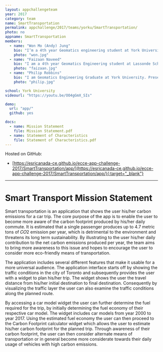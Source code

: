 ```yaml
---
layout: appchallengeteam
year: 2017
category: team
name: SmartTransportation
permalink: appchallenge/2017/teams/yorku/SmartTransportation/
photo: no
appname: SmartTransportation
members:
  - name: "Won Mo (Andy) Jung"
    bio: "I’m a 4th year Geomatics engineering student at York University, Lassonde school of Engineering. I have specialized skills in variety of areas, such as remote sensing, image processing, GIS, surveying, etc. Despite the fact that I’m not a software developer, I have some software developing experience using Java and MATLAB. I have a strong background in theoretical understanding of geographical information system and further related fields. I have work experience from Natural Resources Canada – Surveyor General Branch and Ministry of Transportation as a geomatics plan technician. Hence, I have experience in researching, producing and maintaining engineering and title records. Furthermore, I’ve generated and assessed engineering survey products using specialized computer software, drafting techniques and GIS tools and software."
    photo: "won.jpg"
  - name: "Faizaan Naveed"
    bio: "I am a 4th year Geomatics Engineering student at Lassonde School of Engineering, York University. Presently I am working as a research assistant in the Petrie Science and Engineering lab to delineate individual tree crowns in order to identify the spread of the Emerald Ash Borer infestation. As an engineering student, I have proficiencies in software development, surveying, GIS, remote sensing, computer vision, and physical and space geodesy. Having worked in research, I plan on continuing my academic endeavors as a graduate student. In my spare time, I enjoy reading and programming. My non-academic interests include philosophy, economics and sports."
    photo: "faizaan.jpg"
  - name: "Philip Robbins"
    bio: "I am Geomatics Engineering Graduate at York University. Presently I am working as a graduate student on research in the field of computer vision and machine learning. My areas of interest include the field of land surveying, GIS, remote sensing, computer vision, software development, and finance. I plan on continuing my carrier in industry in the field of machine learning. In my spare time, I enjoy reading, programming, martial arts, and spending time with my family and friends."
    photo: "philip.jpg"

school: York University
videourl: "https://youtu.be/OO4gGmX_SIs"

demo:
  url: "app/"
  github: yes

docs:
  - name: Mission Statement
    file: Mission Statement.pdf
  - name: Statement of Characteristics
    file: Statement of Characteristics.pdf
---
```


Hosted on GitHub:
- [https://esricanada-ce.github.io/ecce-app-challenge-2017/SmartTransportation/app/](https://esricanada-ce.github.io/ecce-app-challenge-2017/SmartTransportation/app/){:target="_blank"}

---

# Smart Transport Mission Statement
Smart transportation is an application that shows the user his/her carbon emissions for a car trip.
The core purpose of the app is to enable the user to become more aware of the carbon footprint produced
by his/her daily commute. It is estimated that a single passenger produces up to 4.7 metric tons of 𝐶𝑂2
emission per year, which is detrimental to the environment and threatens its long term sustainability. By
illustrating to the user his/her daily contribution to the net carbon emissions produced per year, the team
aims to bring more awareness to this issue and hopes to encourage the user to consider more eco-friendly
means of transportation.

The application includes several different features that make it usable for a more universal
audience. The application interface starts off by showing the traffic conditions in the city of Toronto and
subsequently provides the user with a widget to plan his/her trip. The widget shows the user the travel
distance from his/her initial destination to final destination. Consequently by visualizing the traffic layer
the user can also examine the traffic conditions along the planned route.

By accessing a car model widget the user can further determine the fuel required for the trip, by
initially determining the fuel economy of their respective car model. The widget includes car models from
year 2000 to year 2017. Using the estimated fuel economy the user can then proceed to the Carbon Footprint
calculator widget which allows the user to estimate his/her carbon footprint for the planned trip. Through
awareness of their carbon footprint, the user can then consider alternate means of transportation or in
general become more considerate towards their daily usage of vehicles with high carbon emissions.
